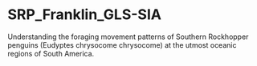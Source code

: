 # SRP_Franklin_GLS-SIA
Understanding the foraging movement patterns of Southern Rockhopper penguins (Eudyptes chrysocome chrysocome) at the utmost oceanic regions of South America.
